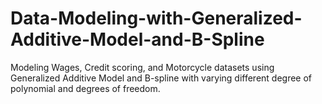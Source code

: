 # Data-Modeling-with-Generalized-Additive-Model-and-B-Spline
Modeling Wages, Credit scoring, and Motorcycle datasets using Generalized Additive Model and B-spline with varying different degree of polynomial and degrees of freedom.
